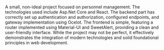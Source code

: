 A small, non-ideal project focused on personnel management. The technologies used include Asp.Net Core and React.
The backend part has correctly set up authentication and authorization, configured endpoints, and gateway implementation using Ocelot.
The frontend is simple, featuring a router implemented using Material-UI and SweetAlert, providing a clean and user-friendly interface.
While the project may not be perfect, it effectively demonstrates the integration of modern technologies and solid foundational principles in web development.
